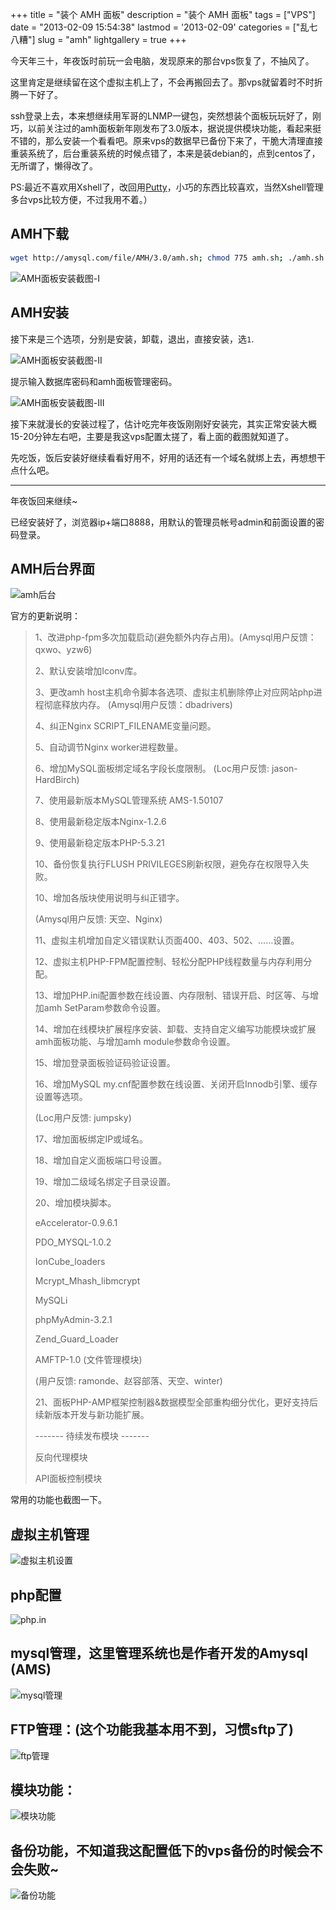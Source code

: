 +++
title = "装个 AMH 面板"
description = "装个 AMH 面板"
tags = ["VPS"]
date = "2013-02-09 15:54:38"
lastmod = '2013-02-09'
categories = ["乱七八糟"]
slug = "amh"
lightgallery = true
+++

今天年三十，年夜饭时前玩一会电脑，发现原来的那台vps恢复了，不抽风了。

这里肯定是继续留在这个虚拟主机上了，不会再搬回去了。那vps就留着时不时折腾一下好了。

ssh登录上去，本来想继续用军哥的LNMP一键包，突然想装个面板玩玩好了，刚巧，以前关注过的amh面板新年刚发布了3.0版本，据说提供模块功能，看起来挺不错的，那么安装一个看看吧。原来vps的数据早已备份下来了，干脆大清理直接重装系统了，后台重装系统的时候点错了，本来是装debian的，点到centos了，无所谓了，懒得改了。

PS:最近不喜欢用Xshell了，改回用[Putty](http://www.chiark.greenend.org.uk/~sgtatham/putty/download.html "Putty官方网站")，小巧的东西比较喜欢，当然Xshell管理多台vps比较方便，不过我用不着。）

## AMH下载

```bash
wget http://amysql.com/file/AMH/3.0/amh.sh; chmod 775 amh.sh; ./amh.sh 2>&1 | tee amh.log;
```

![AMH面板安装截图-I](934698395.jpg "AMH面板安装截图-I")

## AMH安装

接下来是三个选项，分别是安装，卸载，退出，直接安装，选`1`.

![AMH面板安装截图-II](1641102343.jpg "AMH面板安装截图-II")

提示输入数据库密码和amh面板管理密码。

![AMH面板安装截图-III](4079498515.jpg "AMH面板安装截图-III")

接下来就漫长的安装过程了，估计吃完年夜饭刚刚好安装完，其实正常安装大概15-20分钟左右吧，主要是我这vps配置太搓了，看上面的截图就知道了。

先吃饭，饭后安装好继续看看好用不，好用的话还有一个域名就绑上去，再想想干点什么吧。

* * *

年夜饭回来继续~

已经安装好了，浏览器ip+端口8888，用默认的管理员帐号admin和前面设置的密码登录。

## AMH后台界面

![amh后台](2865386914.jpg "amh后台")

官方的更新说明：

> 1、改进php-fpm多次加载启动(避免额外内存占用)。(Amysql用户反馈：qxwo、yzw6)
>
> 2、默认安装增加Iconv库。
>
> 3、更改amh host主机命令脚本各选项、虚拟主机删除停止对应网站php进程彻底释放内存。 (Amysql用户反馈：dbadrivers)
>
> 4、纠正Nginx SCRIPT_FILENAME变量问题。
>
> 5、自动调节Nginx worker进程数量。
>
> 6、增加MySQL面板绑定域名字段长度限制。 (Loc用户反馈: jason-HardBirch)
>
> 7、使用最新版本MySQL管理系统 AMS-1.50107
>
> 8、使用最新稳定版本Nginx-1.2.6
>
> 9、使用最新稳定版本PHP-5.3.21
>
> 10、备份恢复执行FLUSH PRIVILEGES刷新权限，避免存在权限导入失败。
>
> 10、增加各版块使用说明与纠正错字。
>
>
> (Amysql用户反馈: 天空、Nginx)
>
> 11、虚拟主机增加自定义错误默认页面400、403、502、……设置。
>
> 12、虚拟主机PHP-FPM配置控制、轻松分配PHP线程数量与内存利用分配。
>
> 13、增加PHP.ini配置参数在线设置、内存限制、错误开启、时区等、与增加amh SetParam参数命令设置。
>
> 14、增加在线模块扩展程序安装、卸载、支持自定义编写功能模块或扩展amh面板功能、与增加amh module参数命令设置。
>
> 15、增加登录面板验证码验证设置。
>
> 16、增加MySQL my.cnf配置参数在线设置、关闭开启Innodb引擎、缓存设置等选项。
>
>
> (Loc用户反馈: jumpsky)
>
> 17、增加面板绑定IP或域名。
>
> 18、增加自定义面板端口号设置。
>
> 19、增加二级域名绑定子目录设置。
>
>
> 20、增加模块脚本。
>
> eAccelerator-0.9.6.1
>
> PDO_MYSQL-1.0.2
>
> IonCube_loaders
>
> Mcrypt_Mhash_libmcrypt
>
> MySQLi
>
> phpMyAdmin-3.2.1
>
> Zend_Guard_Loader
>
> AMFTP-1.0 (文件管理模块)
>
> (用户反馈: ramonde、赵容部落、天空、winter)
>
>
> 21、面板PHP-AMP框架控制器&数据模型全部重构细分优化，更好支持后续新版本开发与新功能扩展。
>
>
> ------- 待续发布模块 -------
>
> 反向代理模块
>
> API面板控制模块

常用的功能也截图一下。

## 虚拟主机管理

![虚拟主机设置](3961045261.jpg "虚拟主机设置")

## php配置

![php.in](3048387243.jpg "php.in")

## mysql管理，这里管理系统也是作者开发的Amysql (AMS)

![mysql管理](2836581302.jpg "mysql管理")

## FTP管理：(这个功能我基本用不到，习惯sftp了)

![ftp管理](3956944561.jpg "ftp管理")

## 模块功能：

![模块功能](1727044863.jpg "模块功能")

## 备份功能，不知道我这配置低下的vps备份的时候会不会失败~

![备份功能](2870361217.jpg "备份功能")
